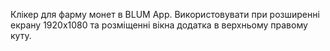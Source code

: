 Клікер для фарму монет в BLUM App. Використовувати при розширенні екрану 1920х1080 та розміщенні вікна додатка в верхньому правому куту.
